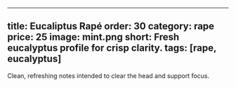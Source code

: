 <!-- _products/eucaliptus-rape.md -->
---
title: Eucaliptus Rapé
order: 30
category: rape
price: 25
image: mint.png
short: Fresh eucalyptus profile for crisp clarity.
tags: [rape, eucalyptus]
---

Clean, refreshing notes intended to clear the head and support focus.
